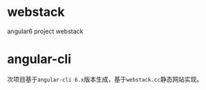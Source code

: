 # webstack
angular6 project webstack
# angular-cli
次项目基于`angular-cli 6.x`版本生成，基于`webstack.cc`静态网站实现。
